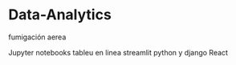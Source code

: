 # Data-Analytics

fumigación aerea

Jupyter notebooks
tableu en linea
streamlit
python y django
React
